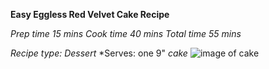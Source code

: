 **Easy Eggless Red Velvet Cake Recipe**
 
*Prep time*
*15 mins*
*Cook time*
*40 mins*
*Total time*
*55 mins*
 
*Recipe type: Dessert*
*Serves: one 9" *cake*
![image of cake](https://www.google.com/imgres?imgurl=https%3A%2F%2Fwww.lifeloveandsugar.com%2Fwp-content%2Fuploads%2F2017%2F01%2FRed-Velvet-Layer-Cake6.jpg&imgrefurl=https%3A%2F%2Fwww.lifeloveandsugar.com%2Fred-velvet-layer-cake%2F&tbnid=Euc6g5EyGN2giM&vet=12ahUKEwjn-_Owg6rtAhUsF7cAHYHaCHQQMygMegUIARCVAg..i&docid=ijgJLacztzqSHM&w=600&h=900&q=red%20velvet%20cake&client=firefox-b-d&ved=2ahUKEwjn-_Owg6rtAhUsF7cAHYHaCHQQMygMegUIARCVAg)